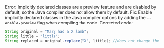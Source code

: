 Error: Implicitly declared classes are a preview feature and are disabled by default, so the Java compiler does not allow them by default.
Fix: Enable implicitly declared classes in the Java compiler options by adding the `--enable-preview` flag when compiling the code.
Corrected code:
```java
String original = "Mary had a X lamb";
String little = "little";
String replaced = original.replace("X", little); //does not change the original string
```
